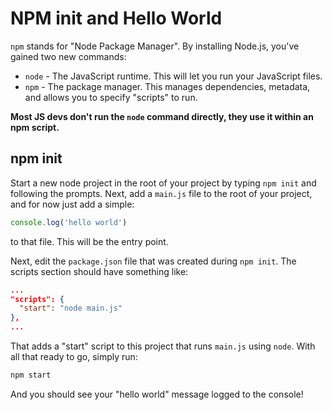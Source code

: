 # NPM init and Hello World

`npm` stands for "Node Package Manager". By installing Node.js, you've gained two new commands:

* `node` - The JavaScript runtime. This will let you run your JavaScript files.
* `npm` - The package manager. This manages dependencies, metadata, and allows you to specify "scripts" to run.

**Most JS devs don't run the `node` command directly, they use it within an npm script.**

## npm init

Start a new node project in the root of your project by typing `npm init` and following the prompts. Next, add a `main.js` file to the root of your project, and for now just add a simple:

```js
console.log('hello world')
```

to that file. This will be the entry point.

Next, edit the `package.json` file that was created during `npm init`. The scripts section should have something like:

```json
...
"scripts": {
  "start": "node main.js"
},
...
```

That adds a "start" script to this project that runs `main.js` using `node`. With all that ready to go, simply run:

```bash
npm start
```

And you should see your "hello world" message logged to the console!
